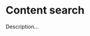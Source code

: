 <!-- ======================================================================
--- Search engine
title:          Content search
keywords:       content, search
description:    Content search in md-site-engine.
--- Menu system
order:          50
text:           Content search
hidden:         false
umbel:          false
--- Page properties
id:             
document:       
layout:         layout-2-left
$-left:         #side-menu
searchable:     true
--- Side menu
side-menu-root:     /documentation
side-menu-header:   Documentation
side-menu-top:      Introduction
side-menu-depth:    2
======================================================================= -->

# Content search

Description...